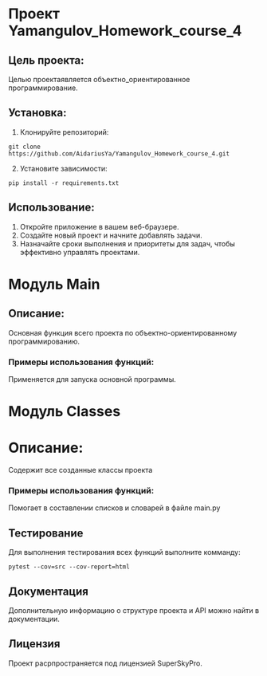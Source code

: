# Проект Yamangulov_Homework_course_4
## Цель проекта:

Целью проектаявляется объектно_ориентированное программирование.
## Установка:

1. Клонируйте репозиторий:
```
git clone https://github.com/AidariusYa/Yamangulov_Homework_course_4.git
```
2. Установите зависимости:
```
pip install -r requirements.txt
```
## Использование:

1. Откройте приложение в вашем веб-браузере.
2. Создайте новый проект и начните добавлять задачи.
3. Назначайте сроки выполнения и приоритеты для задач, чтобы эффективно управлять проектами.
# Модуль Main

## Описание:
Основная функция всего проекта по 
объектно-ориентированному программированию.
### Примеры использования функций:

Применяется для запуска основной программы.

# Модуль Classes

# Описание: 
Содержит все созданные классы проекта
### Примеры использования функций:

Помогает в составлении списков и словарей в файле main.py
## Тестирование

Для выполнения тестирования всех функций выполните комманду:
```
pytest --cov=src --cov-report=html
```

## Документация

Дополнительную информацию о структуре проекта и API можно найти в
документации.

## Лицензия

Проект расрпространяется под лицензией SuperSkyPro.